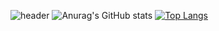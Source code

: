 ![header](https://capsule-render.vercel.app/api?type=waving&color=auto&height=300&section=header&text=eunjin&fontSize=90&fontAlign=70&animation=twinkling)
![Anurag's GitHub stats](https://github-readme-stats.vercel.app/api?username=anuraghazra&theme=react&show_icons=true)
[![Top Langs](https://github-readme-stats.vercel.app/api/top-langs/?username=anuraghazra&layout=compact&theme=react)](https://github.com/anuraghazra/github-readme-stats)
